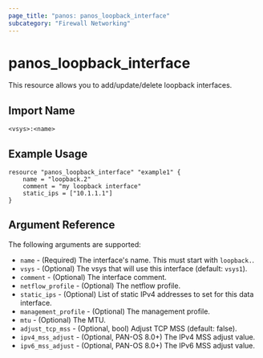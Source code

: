 ```yaml
---
page_title: "panos: panos_loopback_interface"
subcategory: "Firewall Networking"
---
```


# panos_loopback_interface

This resource allows you to add/update/delete loopback interfaces.


## Import Name

```
<vsys>:<name>
```


## Example Usage

```hcl
resource "panos_loopback_interface" "example1" {
    name = "loopback.2"
    comment = "my loopback interface"
    static_ips = ["10.1.1.1"]
}
```

## Argument Reference

The following arguments are supported:

* `name` - (Required) The interface's name.  This must start with `loopback.`.
* `vsys` - (Optional) The vsys that will use this interface (default: `vsys1`).
* `comment` - (Optional) The interface comment.
* `netflow_profile` - (Optional) The netflow profile.
* `static_ips` - (Optional) List of static IPv4 addresses to set for this data
  interface.
* `management_profile` - (Optional) The management profile.
* `mtu` - (Optional) The MTU.
* `adjust_tcp_mss` - (Optional, bool) Adjust TCP MSS (default: false).
* `ipv4_mss_adjust` - (Optional, PAN-OS 8.0+) The IPv4 MSS adjust value.
* `ipv6_mss_adjust` - (Optional, PAN-OS 8.0+) The IPv6 MSS adjust value.

